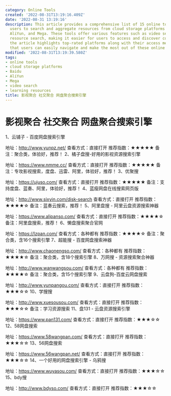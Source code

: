 ```yaml
---
category: Online Tools
created: '2022-08-31T13:19:16.409Z'
date: '2022-08-31 13:19:16'
description: This article provides a comprehensive list of 15 online tools that enable
  users to search and aggregate resources from cloud storage platforms like Baidu,
  AliYun, and Mega. These tools offer various features such as video search and learning
  resource search, making it easier for users to access and discover content. Additionally,
  the article highlights top-rated platforms along with their access methods, ensuring
  that users can easily navigate and make the most out of these online resources.
modified: '2022-08-31T13:19:39.580Z'
tags:
- online tools
- cloud storage platforms
- Baidu
- AliYun
- Mega
- video search
- learning resources
title: 影视聚合 社交聚合 网盘聚合搜索引擎
---
```


# 影视聚合 社交聚合 网盘聚合搜索引擎

1、云铺子 - 百度网盘搜索引擎

地址：http://www.yunpz.net/
查看方式：直接打开
推荐指数：★★★★★
备注：聚合类，体验好，推荐！
2、橘子盘搜-好用的影视资源搜索引擎

地址：https://www.nmme.cc/
查看方式：直接打开
推荐指数：★★★★★
备注：专攻影视搜索，度盘、迅雷、阿里，体验好，推荐！
3、优聚搜

地址：https://ujuso.com/
查看方式：直接打开
推荐指数：★★★★★
备注：支持度盘、蓝奏、阿里，体验好，推荐！
4、蓝瘦网盘在线搜索网页版

地址：http://www.sixyin.com/disk-search
查看方式：直接打开
推荐指数：★★★★☆
备注：蓝奏云搜索，推荐！
5、阿里盘搜 - 阿里云盘资源搜索神器

地址：https://www.alipanso.com/
查看方式：直接打开
推荐指数：★★★★☆
备注：阿里盘搜索，推荐！
6、懒盘搜索聚合官网

地址：https://lzpan.com/
查看方式：各种都有
推荐指数：★★★★☆
备注：聚合类，含16个搜索引擎
7、超能搜 - 百度网盘搜索神器

地址：http://www.chaonengso.com/
查看方式：各种都有
推荐指数：★★★★☆
备注：聚合类，含18个搜索引擎
8、万网搜 - 资源搜索聚合神器

地址：http://www.wanwangsou.com/
查看方式：各种都有
推荐指数：★★★★☆
备注：聚合类，含15个搜索引擎
9、云盘狗-百度云网盘搜索

地址：http://www.yunpangou.com/
查看方式：直接打开
推荐指数：★★★☆☆
10、学搜搜

地址：http://www.xuesousou.com/
查看方式：直接打开
推荐指数：★★★☆☆
备注：学习资源搜索
11、盘131 - 云盘资源搜索引擎

地址：https://www.pan131.com/
查看方式：直接打开
推荐指数：★★★☆☆
12、58网盘搜索

地址：https://www.58wangpan.com/
查看方式：直接打开
推荐指数：★★★☆☆
13、56网盘搜索

地址：https://www.56wangpan.net/
查看方式：直接打开
推荐指数：★★★☆☆
14、一个好用的网盘搜索引擎 - 乌鸦搜

地址：https://www.wuyasou.com/
查看方式：直接打开
推荐指数：★★★☆☆
15、bdy搜

地址：http://www.bdyso.com/
查看方式：直接打开
推荐指数：★★★☆☆
